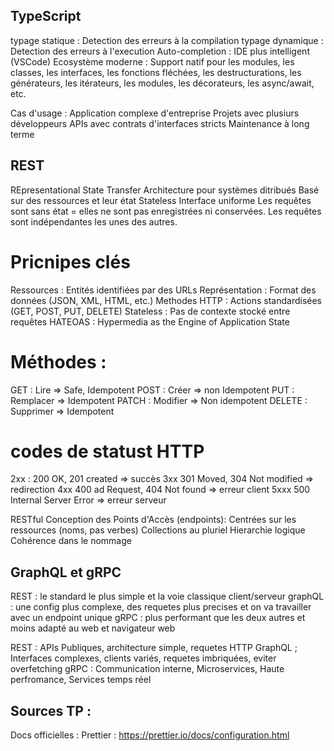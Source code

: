 ## TypeScript

typage statique : Detection des erreurs à la compilation
typage dynamique : Detection des erreurs à l'execution
Auto-completion : IDE plus intelligent (VSCode)
Ecosystème moderne : Support natif pour les modules, les classes, les interfaces, les fonctions fléchées, les destructurations, les générateurs, les itérateurs, les modules, les décorateurs, les async/await, etc.

Cas d'usage :
Application complexe d'entreprise
Projets avec plusiurs développeurs
APIs avec contrats d'interfaces stricts
Maintenance à long terme

## REST

REpresentational State Transfer
Architecture pour systèmes ditribués
Basé sur des ressources et leur état
Stateless
Interface uniforme
Les requêtes sont sans état = elles ne sont pas enregistrées ni conservées. Les requêtes sont indépendantes les unes des autres.

# Pricnipes clés

Ressources : Entités identifiées par des URLs
Représentation : Format des données (JSON, XML, HTML, etc.)
Methodes HTTP : Actions standardisées (GET, POST, PUT, DELETE)
Stateless : Pas de contexte stocké entre requêtes
HATEOAS : Hypermedia as the Engine of Application State

# Méthodes :

GET : Lire => Safe, Idempotent
POST : Créer => non Idempotent
PUT : Remplacer => Idempotent
PATCH : Modifier => Non idempotent
DELETE : Supprimer => Idempotent

# codes de statust HTTP

2xx : 200 OK, 201 created => succès
3xx 301 Moved, 304 Not modified => redirection
4xx 400 ad Request, 404 Not found => erreur client
5xxx 500 Internal Server Error => erreur serveur

RESTful
Conception des Points d'Accès (endpoints):
Centrées sur les ressources (noms, pas verbes)
Collections au pluriel
Hierarchie logique
Cohérence dans le nommage

## GraphQL et gRPC

REST : le standard le plus simple et la voie classique client/serveur
graphQL : une config plus complexe, des requetes plus precises et on va travailler avec un endpoint unique
gRPC : plus performant que les deux autres et moins adapté au web et navigateur web

REST : APIs Publiques, architecture simple, requetes HTTP
GraphQL ; Interfaces complexes, clients variés, requetes imbriquées, eviter overfetching
gRPC : Communication interne, Microservices, Haute perfromance, Services temps réel

## Sources TP :

Docs officielles :
Prettier : https://prettier.io/docs/configuration.html
